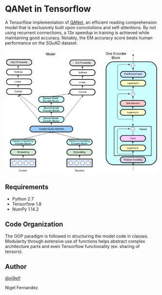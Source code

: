 # QANet in Tensorflow

A Tensorflow implementation of [QANet](https://arxiv.org/abs/1804.09541), an efficient reading comprehension model that is exclusively built upon convolutions and self-attentions. By not using recurrent connections, a 13x speedup in training is achieved while maintaining good accuracy. Notably, the EM accuracy score beats human performance on the SQuAD dataset.

<p align="center"> 
<img src="assets/architecture.png">
</p>

## Requirements

* Python 2.7
* Tensorflow 1.8
* NumPy 1.14.2

## Code Organization

The OOP paradigm is followed in structuring the model code in classes. Modularity through extensive use of functions helps abstract complex architecture parts and even Tensorflow functionality (ex: sharing of tensors).

## Author

[@ni9elf](https://github.com/ni9elf)

Nigel Fernandez 

